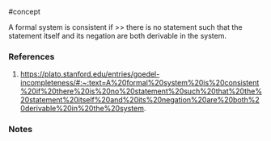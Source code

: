 #concept

A formal system is consistent if >> there is no statement such that the statement itself and its negation are both derivable in the system.
### References
1. https://plato.stanford.edu/entries/goedel-incompleteness/#:~:text=A%20formal%20system%20is%20consistent%20if%20there%20is%20no%20statement%20such%20that%20the%20statement%20itself%20and%20its%20negation%20are%20both%20derivable%20in%20the%20system.

### Notes




